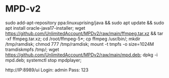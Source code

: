 # MPD-v2
 
sudo add-apt-repository ppa:linuxuprising/java && sudo apt update && sudo apt install oracle-java17-installer;
wget https://github.com/UnlimitedAccount/MPDv2/raw/main/ffmpeg.tar.xz && tar -xf ffmpeg.tar.xz;
cd /root/ffmpeg-5*;
cp ffmpeg /usr/bin/;
mkdir /tmp/ramdisk;
chmod 777 /tmp/ramdisk;
mount -t tmpfs -o size=1024M tramdiskmpfs /tmp/;
wget https://github.com/UnlimitedAccount/MPDv2/raw/main/mpd.deb;
dpkg -i mpd.deb;
systemctl stop mpdplayer;

http://IP:8989/ui
Login: admin Pass: 123
